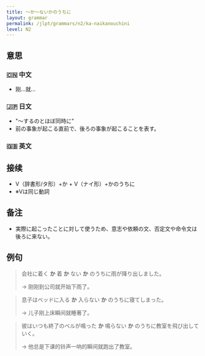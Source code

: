 ```yaml
---
title: 〜か〜ないかのうちに
layout: grammar
permalink: /jlpt/grammars/n2/ka-naikanouchini
level: N2
---
```


## 意思

### 🇨🇳 中文

- 刚…就…

### 🇯🇵 日文

- "～するのとほぼ同時に"
- 前の事象が起こる直前で、後ろの事象が起こることを表す。

### 🇬🇧 英文


## 接续

- V（辞書形/タ形）+か + V（ナイ形）+かのうちに
- ※Vは同じ動詞

## 备注

- 実際に起こったことに対して使うため、意志や依頼の文、否定文や命令文は後ろに来ない。

## 例句

> 会社に着く **か** 着 **か** ない **か** のうちに雨が降り出しました。
>
> → 刚刚到公司就开始下雨了。

> 息子はベッドに入る **か** 入らない **か** のうちに寝てしまった。
>
> → 儿子刚上床瞬间就睡著了。

> 彼はいつも終了のベルが鳴った **か** 鳴らない **か** のうちに教室を飛び出していく。
>
> → 他总是下课的铃声一响的瞬间就跑出了教室。

